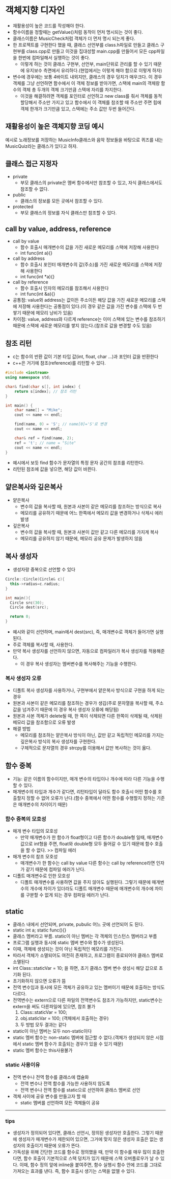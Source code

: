 # 객체지향 디자인
* 재활용성이 높은 코드를 작성해야 한다.
* 함수이름을 정할때는 getValue()처럼 동작이 먼저 명시되는 것이 좋다.
* 클래스이름은 MusicCheck처럼 객체가 더 먼저 명시 되는게 좋다.
* 한 프로젝트를 구현한다 했을 때, 클래스 선언부를 class.h파일로 만들고 클래스 구현부를 class.cpp로 만들고 이것을 집대성할 main.cpp를 만들어서 모든 cpp파일을 한번에 컴파일해서 실행하는 것이 좋다.
  * 이렇게 하는 것이 클래스 구현부, 선언부, main단위로 관리를 할 수 있기 때문에 유지보수 측면에서 유리하다.(현업에서는 이렇게 해야 함으로 이렇게 하자)
* 변수에 경우에는 보통 4바이트 내외지만, 클래스의 경우 덩치가 매우크다. 이 경우 객체를 그냥 선언하면 함수에서 이 객체 정보를 받아가면, 스택에 main의 객체랑 함수의 객체 총 두개의 객체 크기만큼 스택에 자리를 차지한다.
  * 이것을 해결하려면 객체를 포인터로 선언하고 new class를 줘서 객체를 동적할당해서 주소만 가지고 있고 함수에서 이 객체를 참조할 때 주소만 주면 힙에 객체 한개가 크기만큼 있고, 스택에는 주소 값만 두번 들어간다.

## 재활용성이 높은 객체지향 코딩 예시
예시로 노래정보를 저장하는 MusicInfo클래스와 음악 정보들을 바탕으로 퀴즈를 내는 MusicQuiz라는 클래스가 있다고 하자.

## 클래스 접근 지정자
* private
  * 부모 클래스의 private은 멤버 함수에서만 참조할 수 있고, 자식 클래스에서도 참조할 수 없다.
* public
  * 클래스의 정보를 모든 곳에서 참조할 수 있다.
* protected
  * 부모 클래스의 정보를 자식 클래스만 참조할 수 있다.

## call by value, address, reference
* call by value
  * 함수 호출시 매개변수의 값을 가진 새로운 메모리를 스택에 저장해 사용한다
  * int func(int a){}
* call by address
  * 함수 호출시 포인터 매개변수의 값(주소)를 가진 새로운 메모리를 스택에 저장해 사용한다
  * int func(int *a){}
* call by reference
  * 함수 호출시 인자의 메모리를 참조해서 사용한다
  * int func(int &a){}
* 공통점: value와 address는 값이든 주소이든 해당 값을 가진 새로운 메모리를 스택에 저장해 사용한다는 공통점이 있다.(이 경우 같은 값을 가진 변수를 스택에 두 번 쌓기 때문에 메모리 낭비가 있음)
* 차이점: value, address와 다르게 reference는 이미 스택에 있는 변수를 참조하기 때문에 스택에 새로운 메모리를 쌓지 않는다.(참조로 값을 변경할 수도 있음)

## 참조 리턴
* c는 함수의 반환 값이 기본 타입 값(int, float, char ...)과 포인터 값을 반환한다
* c++은 거기에 참조(reference)를 리턴할 수 있다.
```c++
#include <iostream>
using namespace std;

char& find(char s[], int index) {
	return s[index]; // 참조 리턴
}

int main() {
	char name[] = "Mike";
	cout << name << endl;

	find(name, 0) = 'S'; // name[0]='S'로 변경
	cout << name << endl;

	char& ref = find(name, 2); 
	ref = 't'; // name = "Site"
	cout << name << endl;
}
```
* 예시에서 보듯 find 함수가 문자열의 특정 문자 공간의 참조를 리턴한다.
* 리턴된 참조에 값을 넣으면, 해당 값이 바뀐다.

## 얕은복사와 깊은복사
* 얕은복사
  * 변수의 값을 복사할 때, 원본과 사본이 같은 메모리를 참조하는 방식으로 복사
  * 메모리를 공유하기 때문에 어느 한쪽에서 메모리 값을 변경하거나 삭제시 에러 발생
* 깊은복사
  * 변수의 값을 복사할 때, 원본과 사본이 값만 같고 다른 메모리를 가지게 복사
  * 메모리를 공유하지 않기 때문에, 메모리 공유 문제가 발생하지 않음

## 복사 생성자
* 생성자랑 중복으로 선언할 수 있다
```c++
Circle::Circle(Circle& c){
  this->radius=c.radius;
}

int main(){
  Circle src(30);
  Circle dest(src);

  return 0;
}
```
* 예시와 같이 선언하며, main에서 dest(src), 즉, 매개변수로 객체가 들어가면 실행된다.
* 주로 객체를 복사할 때, 사용한다. 
* 만약 복사 생성자를 선언하지 않으면, 자동으로 컴파일러가 복사 생성자를 적용해준다.
  * 이 경우 복사 생성자는 멤버변수를 복사해주는 기능을 수행한다.

### 복사 생성자 오류
* 디폴트 복사 생성자를 사용하거나, 구현부에서 얕은복사 방식으로 구현을 하게 되는 경우
* 원본과 사본이 같은 메모리를 참조하는 경우가 생김(주로 문자열을 복사할 때, 주소 값을 넘겨주기 때문에 이 경우 복사 생성자 오류에 해당됨)
* 원본과 사본 객체가 delete될 때, 한 쪽이 삭제되면 다른 한쪽이 삭제될 때, 삭제된 메모리 값을 참조함으로 오류 발생
* 해결 방법
  * 메모리를 참조하는 얕은복사 방식이 아닌, 값만 같고 독립적인 메모리를 가지는 깊은복사 방식의 복사 생성자를 구현한다.
  * 구체적으로 문자열의 경우 strcpy를 이용해서 값만 복사하는 것이 옳다.

## 함수 중복
* 기능: 같은 이름의 함수이지만, 매개 변수의 타입이나 개수에 따라 다른 기능을 수행할 수 있다.
* 매개변수의 타입과 개수가 같다면, 리턴타입이 달라도 함수 호출시 어떤 함수를 호출할지 정할 수 없어 오류가 난다.(함수 중복에서 어떤 함수를 수행할지 정하는 기준은 매개변수의 차이이기 때문)

### 함수 중복의 모호성
* 매개 변수 타입의 모호성
  * 만약 매개변수가 한 함수가 float형이고 다른 함수가 double형 일때, 매개변수 값으로 int형을 주면, float와 double형 모두 들어갈 수 있기 때문에 함수 호출을 할 수 없다. >> 컴파일 에러
* 매개 변수의 참조 모호성
  * 매개변수가 한 함수는 call by value 다른 함수는 call by reference라면 인자가 같기 때문에 컴파일 에러가 난다.
* 디폴트 매개변수로 인한 모호성
  * 디폴트 매개변수를 사용하면 값을 주지 않아도 실행된다. 그렇기 때문에 매개변수의 개수에 차이가 있더라도 디폴트 매개변수 때문에 매개변수의 개수에 차이를 구분할 수 없게 되는 경우 컴파일 에러가 난다.

## static
* 클래스 내에서 선언되며, private, pubulic 어느 곳에 선언되어 도 된다.
* static int a; static func(){}
* 클래스 멤버라고 부름. static이 아닌 멤버는 각 객체의 인스턴스 멤버라고 부름
* 프로그램 실행과 동시에 static 멤버 변수와 함수가 생성된다.
* 이때, 객체에 생성되는 것이 아닌 독립적인 메모리를 가진다.
* 따라서 객체가 소멸되어도 여전히 존재하고, 프로그램이 종료되어야 클래스 멤버로 소멸된다
* int Class::staticVar = 10; 을 하면, 초기 클래스 멤버 변수 생성시 해당 값으로 초기화 된다.
* 초기화하지 않으면 오류가 뜸
* 전역 변수임과 동시에 모든 객체가 공유하고 있는 멤버이기 때문에 호출하는 방식도 다르다.
* 전역변수는 extern으로 다른 파일의 전역변수도 참조가 가능하지만, static변수는 extern을 써도 다른파일에 있으면, 참조 불가
  1. Class::staticVar = 100;
  2. obj.staticVar = 100; (객체에서 호출하는 경우)
  3. 두 방법 모두 결과는 같다
* static이 아닌 멤버는 모두 non-static이다
* static 멤버 함수는 non-static 멤버에 접근할 수 없다.(객체가 생성되지 않은 시점에서 static 멤버 함수가 호출되는 경우가 있을 수 있기 때문)
* static 멤버 함수는 this사용불가

### static 사용이유
* 전역 변수나 전역 함수를 클래스에 캡슐화
  * 전역 변수나 전역 함수를 가능한 사용하지 않도록
  * 전역 변수나 전역 함수를 static으로 선언하여 클래스 멤버로 선언
* 객체 사이에 공유 변수를 만들고자 할 때
  * static 멤버를 선언하여 모든 객체들이 공유

***
### tips
* 생성자가 정의되어 있다면, 클래스 선언시, 정의된 생성자만 호출한다. 그렇기 때문에 생성자가 매개변수가 제한되어 있으면, 그거에 맞지 않은 생성자 호출은 없는 생성자의 호출이기 때문에 오류가 뜬다.
* 가독성을 위해 간단한 코드를 함수로 정의했을 때, 만약 이 함수를 매우 많이 호출한다면, 함수 호출이 기본적으로 스택 덩치가 있기 때문에 스택 오버플로우가 날 수 있다. 이때, 함수 정의 앞에 inline을 붙여주면, 함수 실행시 함수 안에 코드를 그대로 가져오는 효과를 낸다. 즉, 함수 호출시 생기는 스택을 없앨 수 있다.